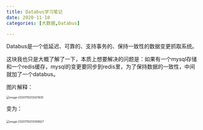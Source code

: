 ```yaml
---
title: Databus学习笔记
date: 2020-11-10
categories: [大数据,Databus]

---
```




Databus是一个低延迟、可靠的、支持事务的、保持一致性的数据变更抓取系统。



这块我也只是大概了解了一下，本质上想要解决的问题是：如果有一个mysql存储和一个redis缓存，mysql的变更要同步到redis里，为了保持数据的一致性，中间就加了一个databus。



图片解释：

<img src="https://tva1.sinaimg.cn/large/0081Kckwly1gkkeg24rtjj30ju0fu0tu.jpg" alt="image-20201110213021835" style="zoom:50%;" />

变为：

​              											<img src="https://tva1.sinaimg.cn/large/0081Kckwly1gkkeh2sv7ej30jy0ug3z9.jpg" alt="image-20201110213058927" style="zoom:50%;"                  />

​       